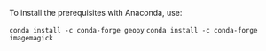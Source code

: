 To install the prerequisites with Anaconda, use:



```conda install -c conda-forge geopy```
```conda install -c conda-forge imagemagick```
